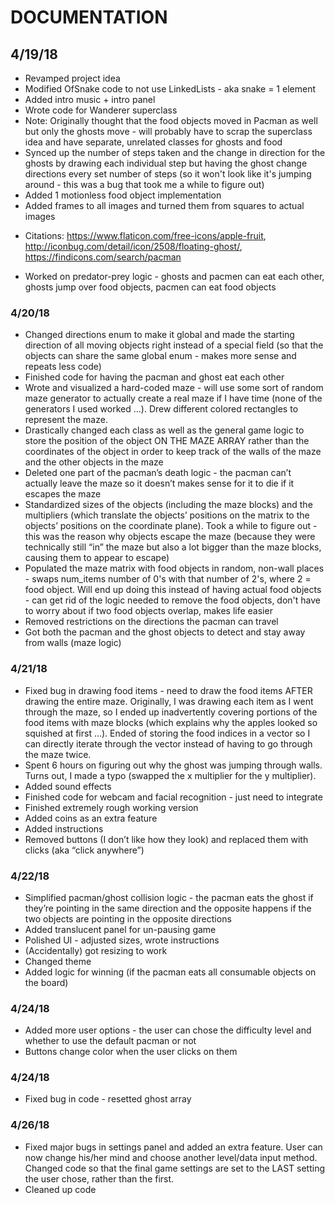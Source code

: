 # DOCUMENTATION
## 4/19/18
* Revamped project idea
* Modified OfSnake code to not use LinkedLists - aka snake = 1 element
* Added intro music + intro panel
* Wrote code for Wanderer superclass
* Note: Originally thought that the food objects moved in Pacman as well but only the ghosts move - will probably have to scrap the superclass idea and have separate, unrelated classes for ghosts and food
* Synced up the number of steps taken and the change in direction for the ghosts by drawing each individual step but having the ghost change directions every set number of steps (so it won't look like it's jumping around - this was a bug that took me a while to figure out)
* Added 1 motionless food object implementation
* Added frames to all images and turned them from squares to actual images
- Citations: https://www.flaticon.com/free-icons/apple-fruit, http://iconbug.com/detail/icon/2508/floating-ghost/, https://findicons.com/search/pacman
* Worked on predator-prey logic - ghosts and pacmen can eat each other, ghosts jump over food objects, pacmen can eat food objects

### 4/20/18
* Changed directions enum to make it global and made the starting direction of all moving objects right instead of a special field (so that the objects can share the same global enum - makes more sense and repeats less code)
* Finished code for having the pacman and ghost eat each other 
* Wrote and visualized a hard-coded maze - will use some sort of random maze generator to actually create a real maze if I have time (none of the generators I used worked …). Drew different colored rectangles to represent the maze.
* Drastically changed each class as well as the general game logic to store the position of the object ON THE MAZE ARRAY rather than the coordinates of the object in order to keep track of the walls of the maze and the other objects in the maze
* Deleted one part of the pacman’s death logic - the pacman can’t actually leave the maze so it doesn’t makes sense for it to die if it escapes the maze
* Standardized sizes of the objects (including the maze blocks) and the multipliers (which translate the objects’ positions on the matrix to the objects’ positions on the coordinate plane). Took a while to figure out - this was the reason why objects escape the maze (because they were technically still “in” the maze but also a lot bigger than the maze blocks, causing them to appear to escape) 
* Populated the maze matrix with food objects in random, non-wall places - swaps num_items number of 0's with that number of 2's, where 2 = food object. Will end up doing this instead of having actual food objects - can get rid of the logic needed to remove the food objects, don't have to worry about if two food objects overlap, makes life easier
* Removed restrictions on the directions the pacman can travel
* Got both the pacman and the ghost objects to detect and stay away from walls (maze logic)

### 4/21/18
* Fixed bug in drawing food items - need to draw the food items AFTER drawing the entire maze. Originally, I was drawing each item as I went through the maze, so I ended up inadvertently covering portions of the food items with maze blocks (which explains why the apples looked so squished at first …). Ended of storing the food indices in a vector so I can directly iterate through the vector instead of having to go through the maze twice.
* Spent 6 hours on figuring out why the ghost was jumping through walls. Turns out, I made a typo (swapped the x multiplier for the y multiplier).
* Added sound effects
* Finished code for webcam and facial recognition - just need to integrate
* Finished extremely rough working version
* Added coins as an extra feature
* Added instructions
* Removed buttons (I don’t like how they look) and replaced them with clicks (aka “click anywhere”)

### 4/22/18
* Simplified pacman/ghost collision logic - the pacman eats the ghost if they’re pointing in the same direction and the opposite happens if the two objects are pointing in the opposite directions
* Added translucent panel for un-pausing game
* Polished UI - adjusted sizes, wrote instructions
* (Accidentally) got resizing to work
* Changed theme
* Added logic for winning (if the pacman eats all consumable objects on the board)

### 4/24/18
* Added more user options - the user can chose the difficulty level and whether to use the default pacman or not
* Buttons change color when the user clicks on them

### 4/24/18
* Fixed bug in code - resetted ghost array 

### 4/26/18
* Fixed major bugs in settings panel and added an extra feature. User can now change his/her mind and choose another level/data input method. Changed code so that the final game settings are set to the LAST setting the user chose, rather than the first. 
* Cleaned up code
